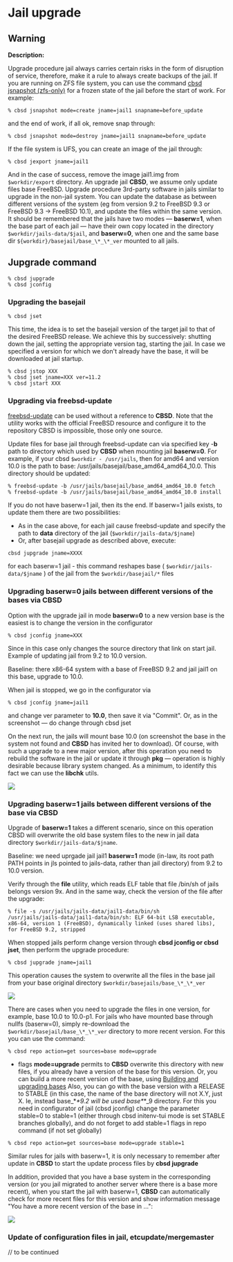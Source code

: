 
# Jail upgrade
## Warning

**Description:**

Upgrade procedure jail always carries certain risks in the form of disruption of service, therefore, make it a rule to always create backups of the jail. If you are running on ZFS file system, you can use the command [cbsd jsnapshot (zfs-only)](jail-snapshot(zfs-only)) for a frozen state of the jail before the start of work. For example:

```
% cbsd jsnapshot mode=create jname=jail1 snapname=before_update
```
and the end of work, if all ok, remove snap through:

```
% cbsd jsnapshot mode=destroy jname=jail1 snapname=before_update
```
If the file system is UFS, you can create an image of the jail through:

```
% cbsd jexport jname=jail1
```
And in the case of success, remove the image jail1.img from `$workdir/export` directory. An upgrade jail **CBSD**, we assume only update files base FreeBSD. Upgrade procedure 3rd-party software in jails similar to upgrade in the non-jail system. You can update the database as between different versions of the system (eg from version 9.2 to FreeBSD 9.3 or FreeBSD 9.3 -> FreeBSD 10.1), and update the files within the same version. It should be remembered that the jails have two modes — **baserw=1**, when the base part of each jail — have their own copy located in the directory `$workdir/jails-data/$jail`, and **baserw=0**, when one and the same base dir `${workdir}/basejail/base_\*_\*_ver` mounted to all jails.

## Jupgrade command

```
% cbsd jupgrade
% cbsd jconfig
```

### Upgrading the basejail

```
% cbsd jset
```

This time, the idea is to set the basejail version of the target jail to that of the desired FreeBSD release. We achieve this by successively: shutting down the jail, setting the appropriate version tag, starting the jail. In case we specified a version for which we don't already have the base, it will be downloaded at jail startup.

```
% cbsd jstop XXX
% cbsd jset jname=XXX ver=11.2
% cbsd jstart XXX
```
### Upgrading via freebsd-update

[freebsd-update](http://man.freebsd.org/freebsd-update/8) can be used without a reference to **CBSD**. Note that the utility works with the official FreeBSD resource and configure it to the repository CBSD is impossible, those only one source.

Update files for base jail through freebsd-update can via specified key -**b** path to directory which used by **CBSD** when mounting jail **baserw=0**. For example, if your cbsd `$workdir - /usr/jails`, then for amd64 and version 10.0 is the path to base: /usr/jails/basejail/base_amd64_amd64_10.0. This directory should be updated:

```
% freebsd-update -b /usr/jails/basejail/base_amd64_amd64_10.0 fetch
% freebsd-update -b /usr/jails/basejail/base_amd64_amd64_10.0 install
```

If you do not have baserw=1 jail, then its the end. If baserw=1 jails exists, to update them there are two possibilities:

*  As in the case above, for each jail cause freebsd-update and specify the path to **data** directory of the jail (`$workdir/jails-data/$jname`)
*  Or, after basejail upgrade as described above, execute:

```
cbsd jupgrade jname=XXXX
```
 for each baserw=1 jail - this command reshapes base ( `$workdir/jails-data/$jname` ) of the jail from the `$workdir/basejail/*` files

### Upgrading baserw=0 jails between different versions of the bases via CBSD

Option with the upgrade jail in mode **baserw=0** to a new version base is the easiest is to change the version in the configurator

```
% cbsd jconfig jname=XXX
```
Since in this case only changes the source directory that link on start jail. Example of updating jail from 9.2 to 10.0 version.

Baseline: there x86-64 system with a base of FreeBSD 9.2 and jail jail1 on this base, upgrade to 10.0.

When jail is stopped, we go in the configurator via


```
% cbsd jconfig jname=jail1
```

and change ver parameter to **10.0**, then save it via "Commit". Or, as in the screenshot — do change through cbsd jset

On the next run, the jails will mount base 10.0 (on screenshot the base in the system not found and **CBSD** has invited her to download). Of course, with such a upgrade to a new major version, after this operation you need to rebuild the software in the jail or update it through **pkg** — operation is highly desirable because library system changed. As a minimum, to identify this fact we can use the **libchk** utils.

![](img/jupgrade1.png)

### Upgrading baserw=1 jails between different versions of the base via CBSD

Upgrade of **baserw=1** takes a different scenario, since on this operation CBSD will overwrite the old base system files to the new in jail data directory `$workdir/jails-data/$jname`.

Baseline: we need uprgade jail jail1 **baserw=1** mode (in-law, its root path PATH points in jls pointed to jails-data, rather than jail directory) from 9.2 to 10.0 version.

Verify through the **file** utility, which reads ELF table that file /bin/sh of jails belongs version 9x. And in the same way, check the version of the file after the upgrade:

```
% file -s /usr/jails/jails-data/jail1-data/bin/sh
/usr/jails/jails-data/jail1-data/bin/sh: ELF 64-bit LSB executable, x86-64, version 1 (FreeBSD), dynamically linked (uses shared libs), for FreeBSD 9.2, stripped
```

When stopped jails perform change version through **cbsd jconfig or cbsd jset**, then perform the upgrade procedure:

```
% cbsd jupgrade jname=jail1
```
This operation causes the system to overwrite all the files in the base jail from your base original directory `$workdir/basejails/base_\*_\*_ver`

![](img/jupgrade2.png)


There are cases when you need to upgrade the files in one version, for example, base 10.0 to 10.0-p1. For jails who have mounted base through nullfs (baserw=0), simply re-download the `$workdir/basejail/base_\*_\*_ver` directory to more recent version. For this you can use the command:

```
% cbsd repo action=get sources=base mode=upgrade
```

- flags **mode=upgrade** permits to **CBSD** overwrite this directory with new files, if you already have a version of the base for this version. Or, you can build a more recent version of the base, using [Building and upgrading bases](../docs/building-upgrading-bases.md) Also, you can go with the base version with a RELEASE to STABLE (in this case, the name of the base directory will not X.Y, just X. Ie, instead base_\*_\*_9.2 will be used base_\*_\*_9 directory. For this you need in configurator of jail (cbsd jconfig) change the parameter stable=0 to stable=1 (either through cbsd initenv-tui mode is set STABLE branches globally), and do not forget to add stable=1 flags in repo command (if not set globally)

```
% cbsd repo action=get sources=base mode=upgrade stable=1
```
Similar rules for jails with baserw=1, it is only necessary to remember after update in **CBSD** to start the update process files by **cbsd jupgrade**

In addition, provided that you have a base system in the corresponding version (or you jail migrated to another server where there is a base more recent), when you start the jail with baserw=1, **CBSD** can automatically check for more recent files for this version and show information message "You have a more recent version of the base in ...":

![](img/jupgrade3.png)

### Update of configuration files in jail, etcupdate/mergemaster


// to be continued

